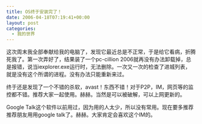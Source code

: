 ```yaml
---
title: OS终于安装完了！
date: 2006-04-18T07:19:41+00:00
layout: post
categories:
  - 我的世界
---
```


这次周末我全部奉献给我的电脑了，发现它最近总是不正常，于是给它看病，折腾死我了。第一次弄好了，结果装了一个pc-cillion 2006就再没有办法卸载掉，总是报错，说当iexplorer.exe运行时，无法删除。一次又一次的检查了进城列表，就是没有这个所谓的进程。没有办法只能重新来过。

终于还是发现了一个不错的杀软，avast！东西不错！对于P2P，IM，网页等的监控都不错。推荐大家一起使用。赫赫。当然是可以被破解，可以上网更新的。

Google Talk这个软件以前用过，因为用的人太少，所以没有常用。现在要多推荐推荐朋友用用google talk了。赫赫。大家肯定会喜欢这个IM的。